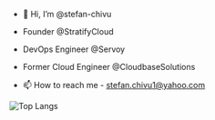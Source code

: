 - 👋 Hi, I’m @stefan-chivu

- Founder @StratifyCloud
- DevOps Engineer @Servoy
- Former Cloud Engineer @CloudbaseSolutions

- 📫 How to reach me - stefan.chivu1@yahoo.com

![Top Langs](https://github-readme-stats.vercel.app/api/top-langs/?username=stefan-chivu&layout=compact)
